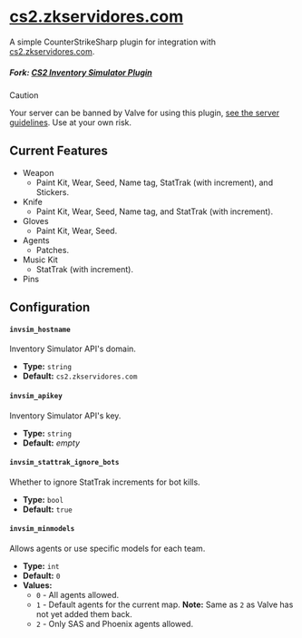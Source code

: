 # [cs2.zkservidores.com](https://cs2.zkservidores.com)
A simple CounterStrikeSharp plugin for integration with [cs2.zkservidores.com](https://cs2.zkservidores.com).

##### Fork: [CS2 Inventory Simulator Plugin](https://github.com/ianlucas/cs2-inventory-simulator-plugin)

> [!CAUTION]
> Your server can be banned by Valve for using this plugin, [see the server guidelines](https://blog.counter-strike.net/index.php/server_guidelines). Use at your own risk.

## Current Features
- Weapon
  - Paint Kit, Wear, Seed, Name tag, StatTrak (with increment), and Stickers.
- Knife
  - Paint Kit, Wear, Seed, Name tag, and StatTrak (with increment).
- Gloves
  - Paint Kit, Wear, Seed.
- Agents
  - Patches.
- Music Kit
  - StatTrak (with increment). 
- Pins

## Configuration
#### `invsim_hostname`
Inventory Simulator API's domain.
- **Type:** `string`
- **Default:** `cs2.zkservidores.com`

#### `invsim_apikey`
Inventory Simulator API's key.
- **Type:** `string`
- **Default:** _empty_

#### `invsim_stattrak_ignore_bots`
Whether to ignore StatTrak increments for bot kills.
- **Type:** `bool`
- **Default:** `true`

#### `invsim_minmodels`
Allows agents or use specific models for each team.
- **Type:** `int`
- **Default:** `0`
- **Values:**
	- `0` - All agents allowed.
	- `1` - Default agents for the current map. **Note:** Same as `2` as Valve has not yet added them back.
	- `2` - Only SAS and Phoenix agents allowed.